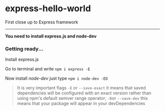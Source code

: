 # express-hello-world
First close up to Express framework
***
**You need to install express.js and node-dev**

### Getting ready...

Install express.js

Go to terminal and write `npm i express -E`

Now install *node-dev* just type `npm i node-dev -ED`

> It is very important flags `-E` or `--save-exact`
> it means that saved dependencies will be configured with an
> exact version rather than using npm's default semver
> range operator; `-D`or `--save-dev` this means that 
> your package will appear in your devDependencies